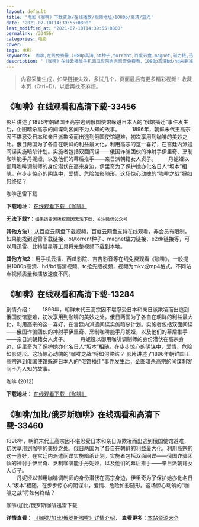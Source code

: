 ```yaml
---
layout: default
title: '电影《咖啡》下载资源/在线播放/视频地址/1080p/高清/蓝光'
date: "2021-07-10T14:39:55+0800"
last_modified_at: "2021-07-10T14:39:55+0800"
permalink: /33456/
categories: 电影
cover:
tags: 电影
keywords: '咖啡,在线免费看,1080p高清,bt种子,torrent,百度云盘,magnet,磁力链,迅雷下载资源'
description: '《咖啡》在线云播放手机西瓜影院吉吉影音免费看，1080p高清bd/hd未删减完整版和tc抢先枪版，mkv/mp4格式，附带bt/torrent种子、magnet/磁力链、百度云盘、网盘资源迅雷下载链接'
---
```


>内容采集生成，如果链接失效，多试几个，页面最后有更多精彩视频！收藏本页（Ctrl+D)，以后再找不麻烦。


## 《咖啡》在线观看和高清下载-33456

影片讲述了1896年朝鲜国王高宗逃到俄国使馆躲避日本人的“俄馆播迁”事件发生后，企图暗杀高宗的间谍刺客间不为人知的故事。 　　1896年，朝鲜末代王高宗因不堪忍受日本和亲日派欺凌而出逃到俄国使馆避难，初次享用到咖啡的美妙之处。俄日两国为了各自在朝鲜的利益最大化，利用高宗的这一喜好，在宫廷内派遣间谍实施暗杀计划。实施者包括双面间谍&mdash;—俄国诈骗团伙的神射手伊里奇、烹制咖啡能手丹妮娅，以及他们的幕后推手——亲日派朝籍女人贞子。 　　丹妮娅以御用咖啡调制师的身份潜伏在高宗身边，伊里奇为了保护她亦化名日人&ldquo;坂本”相随。在步步惊心的阴谋中，爱情、危险如影随形。这场惊心动魄的“咖啡之战”将如何终结？


咖啡迅雷下载

**下载地址**： [在线观看下载 《咖啡》](https://www.993dy.com//vod-detail-id-15335.html) 


**无法下载?**：`如果迅雷因版权原因无法下载，关注微信公众号 `

**其他方法1**：从百度云网盘下载视频，百度云网盘支持在线观看，非会员有限制，如果能找到迅雷下载链接、bt/torrent种子、magnet磁力链接、e2dk链接等，可以用迅雷、比特彗星等工具将完整视频下载到本地。

**其他方法2**：用手机云播、西瓜影院、吉吉影音等在线免费观看《咖啡》，一般提供1080p高清、hd/bd高清视频、tc抢先版视频，视频为mkv或mp4格式，不同站点视频质量和播放速度不同。


## 《咖啡》在线观看和高清下载-13284

剧情介绍：　　1896年，朝鲜末代王高宗因不堪忍受日本和亲日派欺凌而出逃到俄国使馆避难，初次享用到咖啡的美妙之处。俄日两国为了各自在朝鲜的利益最大化，利用高宗的这一喜好，在宫廷内派遣间谍实施暗杀计划。实施者包括双面间谍——俄国诈骗团伙的神射手伊里奇、烹制咖啡能手丹妮娅，以及他们的幕后推手——亲日派朝籍女人贞子。  　　丹妮娅以御用咖啡调制师的身份潜伏在高宗身边，伊里奇为了保护她亦化名日人“坂本”相随。在步步惊心的阴谋中，爱情、危险如影随形。这场惊心动魄的“咖啡之战”将如何终结？ 影片讲述了1896年朝鲜国王高宗逃到俄国使馆躲避日本人的“俄馆播迁”事件发生后，企图暗杀高宗的间谍刺客间不为人知的故事。


咖啡 (2012)

**下载地址**： [在线观看下载 《咖啡》](https://www.btbtdy.me/btdy/dy5862.html) 


## 《咖啡/加比/俄罗斯咖啡》在线观看和高清下载-33460

1896年，朝鲜末代王高宗因不堪忍受日本和亲日派欺凌而出逃到俄国使馆避难，初次享用到咖啡的美妙之处。俄日两国为了各自在朝鲜的利益最大化，利用高宗的这一喜好，在宫廷内派遣间谍实施暗杀计划。实施者包括双面间谍&mdash;—俄国诈骗团伙的神射手伊里奇、烹制咖啡能手丹妮娅，以及他们的幕后推手——亲日派朝籍女人贞子。<br />　　丹妮娅以御用咖啡调制师的身份潜伏在高宗身边，伊里奇为了保护她亦化名日人&ldquo;坂本”相随。在步步惊心的阴谋中，爱情、危险如影随形。这场惊心动魄的“咖啡之战”将如何终结？


咖啡/加比/俄罗斯咖啡迅雷下载

**详情查看**： [《咖啡/加比/俄罗斯咖啡》详情介绍](/movie/33460/)， **查看更多**：[本站资源大全](/movie/t/all/)

